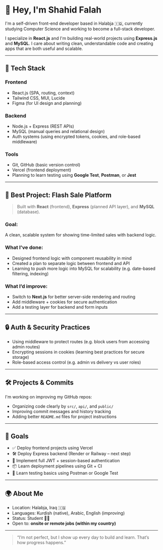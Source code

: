# 👋 Hey, I'm Shahid Falah

I'm a self-driven front-end developer based in Halabja 🇮🇶, currently studying Computer Science and working to become a full-stack developer.

I specialize in **React.js** and I'm building real-world projects using **Express.js** and **MySQL**. I care about writing clean, understandable code and creating apps that are both useful and scalable.

---

## 🧠 Tech Stack

### Frontend
- React.js (SPA, routing, context)
- Tailwind CSS, MUI, Lucide
- Figma (for UI design and planning)

### Backend
- Node.js + Express (REST APIs)
- MySQL (manual queries and relational design)
- Auth systems (using encrypted tokens, cookies, and role-based middleware)

### Tools
- Git, GitHub (basic version control)
- Vercel (frontend deployment)
- Planning to learn testing using **Google Test**, **Postman**, or **Jest**

---

## 🚀 Best Project: Flash Sale Platform

> Built with **React** (frontend), **Express** (planned API layer), and **MySQL** (database).

### Goal:
A clean, scalable system for showing time-limited sales with backend logic.

### What I’ve done:
- Designed frontend logic with component reusability in mind
- Created a plan to separate logic between frontend and API
- Learning to push more logic into MySQL for scalability (e.g. date-based filtering, indexing)

### What I’d improve:
- Switch to **Next.js** for better server-side rendering and routing
- Add middleware + cookies for secure authentication
- Add a testing layer for backend and form inputs

---

## 🔒 Auth & Security Practices

- Using middleware to protect routes (e.g. block users from accessing admin routes)
- Encrypting sessions in cookies (learning best practices for secure storage)
- Role-based access control (e.g. admin vs delivery vs user roles)

---

## 🛠 Projects & Commits

I'm working on improving my GitHub repos:
- Organizing code clearly by `src/`, `api/`, and `public/`
- Improving commit messages and history tracking
- Adding better `README.md` files for project instructions

---

## 📌 Goals

- ✅ Deploy frontend projects using Vercel  
- 🛠 Deploy Express backend (Render or Railway – next step)  
- 🔐 Implement full JWT + session-based authentication  
- 📦 Learn deployment pipelines using Git + CI  
- 🧪 Learn testing basics using Postman or Google Test

---

## 🌍 About Me

- Location: Halabja, Iraq 🇮🇶
- Languages: Kurdish (native), Arabic, English (improving)
- Status: Student 👨‍🎓
- Open to: **onsite or remote jobs (within my country)**

---

> “I’m not perfect, but I show up every day to build and learn. That’s how progress happens.”

